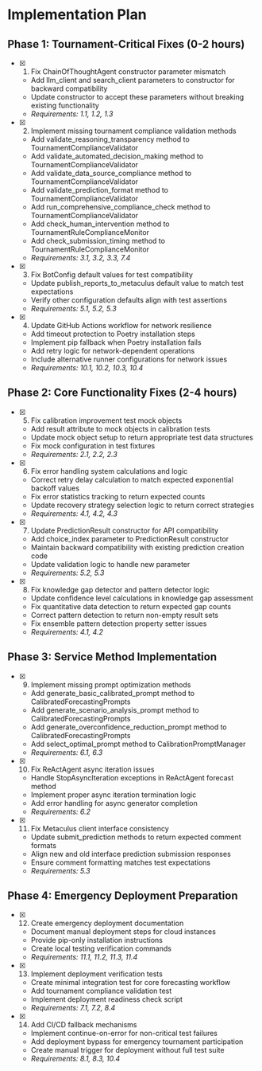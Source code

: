 # Implementation Plan

## Phase 1: Tournament-Critical Fixes (0-2 hours)

- [x] 1. Fix ChainOfThoughtAgent constructor parameter mismatch
  - Add llm_client and search_client parameters to constructor for backward compatibility
  - Update constructor to accept these parameters without breaking existing functionality
  - _Requirements: 1.1, 1.2, 1.3_

- [x] 2. Implement missing tournament compliance validation methods
  - Add validate_reasoning_transparency method to TournamentComplianceValidator
  - Add validate_automated_decision_making method to TournamentComplianceValidator
  - Add validate_data_source_compliance method to TournamentComplianceValidator
  - Add validate_prediction_format method to TournamentComplianceValidator
  - Add run_comprehensive_compliance_check method to TournamentComplianceValidator
  - Add check_human_intervention method to TournamentRuleComplianceMonitor
  - Add check_submission_timing method to TournamentRuleComplianceMonitor
  - _Requirements: 3.1, 3.2, 3.3, 7.4_

- [x] 3. Fix BotConfig default values for test compatibility
  - Update publish_reports_to_metaculus default value to match test expectations
  - Verify other configuration defaults align with test assertions
  - _Requirements: 5.1, 5.2, 5.3_

- [x] 4. Update GitHub Actions workflow for network resilience
  - Add timeout protection to Poetry installation steps
  - Implement pip fallback when Poetry installation fails
  - Add retry logic for network-dependent operations
  - Include alternative runner configurations for network issues
  - _Requirements: 10.1, 10.2, 10.3, 10.4_

## Phase 2: Core Functionality Fixes (2-4 hours)

- [x] 5. Fix calibration improvement test mock objects
  - Add result attribute to mock objects in calibration tests
  - Update mock object setup to return appropriate test data structures
  - Fix mock configuration in test fixtures
  - _Requirements: 2.1, 2.2, 2.3_

- [x] 6. Fix error handling system calculations and logic
  - Correct retry delay calculation to match expected exponential backoff values
  - Fix error statistics tracking to return expected counts
  - Update recovery strategy selection logic to return correct strategies
  - _Requirements: 4.1, 4.2, 4.3_

- [x] 7. Update PredictionResult constructor for API compatibility
  - Add choice_index parameter to PredictionResult constructor
  - Maintain backward compatibility with existing prediction creation code
  - Update validation logic to handle new parameter
  - _Requirements: 5.2, 5.3_

- [x] 8. Fix knowledge gap detector and pattern detector logic
  - Update confidence level calculations in knowledge gap assessment
  - Fix quantitative data detection to return expected gap counts
  - Correct pattern detection to return non-empty result sets
  - Fix ensemble pattern detection property setter issues
  - _Requirements: 4.1, 4.2_

## Phase 3: Service Method Implementation

- [x] 9. Implement missing prompt optimization methods
  - Add generate_basic_calibrated_prompt method to CalibratedForecastingPrompts
  - Add generate_scenario_analysis_prompt method to CalibratedForecastingPrompts
  - Add generate_overconfidence_reduction_prompt method to CalibratedForecastingPrompts
  - Add select_optimal_prompt method to CalibrationPromptManager
  - _Requirements: 6.1, 6.3_

- [x] 10. Fix ReActAgent async iteration issues
  - Handle StopAsyncIteration exceptions in ReActAgent forecast method
  - Implement proper async iteration termination logic
  - Add error handling for async generator completion
  - _Requirements: 6.2_

- [x] 11. Fix Metaculus client interface consistency
  - Update submit_prediction methods to return expected comment formats
  - Align new and old interface prediction submission responses
  - Ensure comment formatting matches test expectations
  - _Requirements: 5.3_

## Phase 4: Emergency Deployment Preparation

- [x] 12. Create emergency deployment documentation
  - Document manual deployment steps for cloud instances
  - Provide pip-only installation instructions
  - Create local testing verification commands
  - _Requirements: 11.1, 11.2, 11.3, 11.4_

- [x] 13. Implement deployment verification tests
  - Create minimal integration test for core forecasting workflow
  - Add tournament compliance validation test
  - Implement deployment readiness check script
  - _Requirements: 7.1, 7.2, 8.4_

- [x] 14. Add CI/CD fallback mechanisms
  - Implement continue-on-error for non-critical test failures
  - Add deployment bypass for emergency tournament participation
  - Create manual trigger for deployment without full test suite
  - _Requirements: 8.1, 8.3, 10.4_
